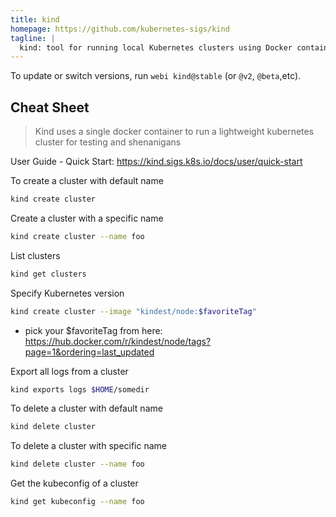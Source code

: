 ```yaml
---
title: kind
homepage: https://github.com/kubernetes-sigs/kind
tagline: |
  kind: tool for running local Kubernetes clusters using Docker container "nodes".
---
```


To update or switch versions, run `webi kind@stable` (or `@v2`, `@beta`,etc).

## Cheat Sheet

> Kind uses a single docker container to run a lightweight kubernetes cluster
> for testing and shenanigans

User Guide - Quick Start: https://kind.sigs.k8s.io/docs/user/quick-start

To create a cluster with default name

```bash
kind create cluster
```

Create a cluster with a specific name

```bash
kind create cluster --name foo
```

List clusters

```bash
kind get clusters
```

Specify Kubernetes version

```bash
kind create cluster --image "kindest/node:$favoriteTag"
```

- pick your \$favoriteTag from here:
  https://hub.docker.com/r/kindest/node/tags?page=1&ordering=last_updated

Export all logs from a cluster

```bash
kind exports logs $HOME/somedir
```

To delete a cluster with default name

```bash
kind delete cluster
```

To delete a cluster with specific name

```bash
kind delete cluster --name foo
```

Get the kubeconfig of a cluster

```bash
kind get kubeconfig --name foo
```
